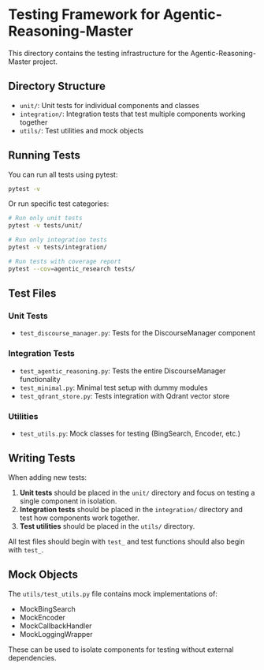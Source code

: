 # Testing Framework for Agentic-Reasoning-Master

This directory contains the testing infrastructure for the Agentic-Reasoning-Master project.

## Directory Structure

- `unit/`: Unit tests for individual components and classes
- `integration/`: Integration tests that test multiple components working together
- `utils/`: Test utilities and mock objects

## Running Tests

You can run all tests using pytest:

```bash
pytest -v
```

Or run specific test categories:

```bash
# Run only unit tests
pytest -v tests/unit/

# Run only integration tests
pytest -v tests/integration/

# Run tests with coverage report
pytest --cov=agentic_research tests/
```

## Test Files

### Unit Tests
- `test_discourse_manager.py`: Tests for the DiscourseManager component

### Integration Tests
- `test_agentic_reasoning.py`: Tests the entire DiscourseManager functionality
- `test_minimal.py`: Minimal test setup with dummy modules
- `test_qdrant_store.py`: Tests integration with Qdrant vector store

### Utilities
- `test_utils.py`: Mock classes for testing (BingSearch, Encoder, etc.)

## Writing Tests

When adding new tests:

1. **Unit tests** should be placed in the `unit/` directory and focus on testing a single component in isolation.
2. **Integration tests** should be placed in the `integration/` directory and test how components work together.
3. **Test utilities** should be placed in the `utils/` directory.

All test files should begin with `test_` and test functions should also begin with `test_`.

## Mock Objects

The `utils/test_utils.py` file contains mock implementations of:
- MockBingSearch
- MockEncoder
- MockCallbackHandler
- MockLoggingWrapper

These can be used to isolate components for testing without external dependencies.